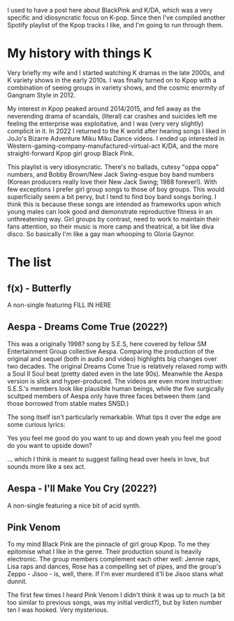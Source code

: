 I used to have a post here about BlackPink and K/DA, which was a very specific and idiosyncratic focus on K-pop. Since then I've compiled another Spotify playlist of the Kpop tracks I like, and I'm going to run through them.

# My history with things K

Very briefly my wife and I started watching K dramas in the late 2000s, and K variety shows in the early 2010s. I was finally turned on to Kpop with a combination of seeing groups in variety shows, and the cosmic enormity of Gangnam Style in 2012.

My interest in Kpop peaked around 2014/2015, and fell away as the neverending drama of scandals, (literal) car crashes and suicides left me feeling the enterprise was exploitative, and I was (very very slightly) complicit in it. In 2022 I returned to the K world after hearing songs I liked in JoJo's Bizarre Adventure Miku Miku Dance videos. I ended up interested in Western-gaming-company-manufactured-virtual-act K/DA, and the more straight-forward Kpop girl group Black Pink.

This playlist is very idiosyncratic. There's no ballads, cutesy "oppa oppa" numbers, and Bobby Brown/New Jack Swing-esque boy band numbers (Korean producers really love their New Jack Swing; 1988 forever!). With few exceptions I prefer girl group songs to those of boy groups. This would superficially seem a bit pervy, but I tend to find boy band songs boring. I think this is because these songs are intended as frameworks upon which young males can look good and demonstrate reproductive fitness in an unthreatening way. Girl groups by contrast, need to work to maintain their fans attention, so their music is more camp and theatrical, a bit like diva disco. So basically I'm like a gay man whooping to Gloria Gaynor.


# The list

## f(x) - Butterfly

A non-single featuring FILL IN HERE

## Aespa - Dreams Come True (2022?)

This was a originally 1998? song by S.E.S, here covered by fellow SM Entertainment Group collective Aespa. Comparing the production of the original and sequel (both in audio and video) highlights big changes over two decades. The original Dreams Come True is relatively relaxed romp with a Soul II Soul beat (pretty dated even in the late 90s). Meanwhle the Aespa version is slick and hyper-produced. The videos are even more instructive: S.E.S.'s members look like plausible human beings, while the five surgically scultped members of Aespa only have three faces between them (and those borrowed from stable mates SNSD.) 

The song itself isn't particularly remarkable. What tips it over the edge are some curious lyrics:

Yes you feel me good
do you want to up and down
yeah you feel me good
do you want to upside down?

... which I think is meant to suggest falling head over heels in love, but sounds more like a sex act.

## Aespa - I'll Make You Cry (2022?)

A non-single featuring a nice bit of acid synth.

## Pink Venom

To my mind Black Pink are the pinnacle of girl group Kpop. To me they epitomise what I like in the genre. Their production sound is heavily electronic. The group members complement each other well: Jennie raps, Lisa raps and dances, Rose has a compelling set of pipes, and the group's Zeppo - Jisoo - is, well, there. If I'm ever murdered it'll be Jisoo stans what dunnit.

The first few times I heard Pink Venom I didn't think it was up to much (a bit too similar to previous songs, was my initial verdict?), but by listen number ten I was hooked. Very mysterious.
